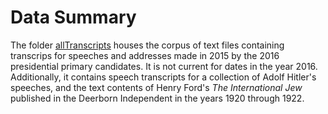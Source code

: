 # Data Summary

The folder [allTranscripts](https://github.com/BBischof/speaksLike/tree/master/allTranscripts) houses the corpus of text files containing transcrips for speeches and addresses made in 2015 by the 2016 presidential primary candidates. It is not current for dates in the year 2016. Additionally, it contains speech transcripts for a collection of Adolf Hitler's speeches, and the text contents of Henry Ford's *The International Jew* published in the Deerborn Independent in the years 1920 through 1922. 

